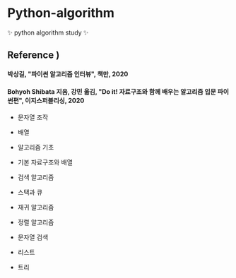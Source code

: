 # Python-algorithm
✨ python algorithm study ✨

## Reference ) 
#### 박상길, "파이썬 알고리즘 인터뷰", 책만, 2020 
#### Bohyoh Shibata 지음, 강민 옮김, "Do it! 자료구조와 함께 배우는 알고리즘 입문 파이썬편", 이지스퍼블리싱, 2020

- 문자열 조작
- 배열

- 알고리즘 기초
- 기본 자료구조와 배열
- 검색 알고리즘
- 스택과 큐
- 재귀 알고리즘
- 정렬 알고리즘 
- 문자열 검색
- 리스트
- 트리

